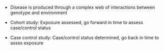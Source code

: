 - Disease is produced through a complex web of interactions between genotype and environment

- Cohort study: Exposure assessed, go forward in time to assess case/control status
- Case control study: Case/control status determined, go back in time to asses exposure